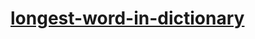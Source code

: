 # [longest-word-in-dictionary](https://leetcode.com/contest/leetcode-weekly-contest-57/problems/longest-word-in-dictionary/)
